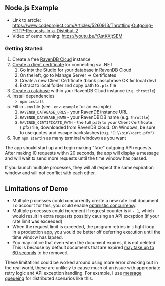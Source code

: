 ## Node.js Example

- Link to article: https://www.codeproject.com/Articles/5260913/Throttling-Outgoing-HTTP-Requests-in-a-Distribut-2
- Video of demo running: https://youtu.be/YAstKXjtSEM

### Getting Started

1. Create a free [RavenDB Cloud](https://cloud.ravendb.com) instance
1. [Create a client certificate](https://ravendb.net/docs/article-page/4.2/csharp/server/security/authentication/certificate-management) for connecting via .NET
   1. Go into the Studio for your database in RavenDB Cloud
   1. On the left, go to Manage Server -> Certificates
   1. Create a new Client Certificate (blank passphrase OK for local dev)
   1. Extract to local folder and copy path to `.pfx` file
1. [Create a database](https://ravendb.net/docs/article-page/4.2/csharp/studio/server/databases/create-new-database/general-flow) within your RavenDB Cloud instance (e.g. `throttle`)
1. Install dependencies
    - `npm install`
1. Fill in `.env` file (see `.env.example` for an example)
   1. `RAVENDB_DATABASE_URLS` - your RavenDB instance URL
   1. `RAVENDB_DATABASE_NAME` - your RavenDB DB name (e.g. `throttle`)
   1. `RAVENDB_CERTIFICATE_PATH` - the full path to your Client Certificate (.pfx) file, downloaded from RavenDB Cloud. On Windows, be sure to use quotes and escape backslashes (e.g. `"C:\\bin\\cert.pfx"`)
1. Run `npm start`in as many terminal windows as you want

The app should start up and begin making "fake" outgoing API requests. After making 10 requests within 20 seconds, the app will display a message and will wait to send more requests until the time window has passed.

If you launch multiple processes, they will all respect the same expiration window and will not conflict with each other.

## Limitations of Demo

- Multiple processes could concurrently create a new rate limit document. To account for this, you could enable [optimistic concurrency](https://ravendb.net/docs/article-page/4.2/csharp/client-api/session/configuration/how-to-enable-optimistic-concurrency).
- Multiple processes could increment if request counter is `N - 1`, which would result in extra requests possibly causing an API exception (if your rate limit was exceeded)
- When the request limit is exceeded, the program retries in a tight loop. In a production app, you would be better off deferring execution until the time window has lapsed.
- You may notice that even when the document expires, it is not deleted. This is because by default documents that are expired [may take up to 60 seconds](https://ravendb.net/docs/article-page/4.2/csharp/server/extensions/expiration#eventual-consistency-considerations) to be removed.

These limitations could be worked around using more error checking but in the real world, these are unlikely to cause much of an issue with appropriate retry logic and API exception handling. For example, I use [message queueing](https://www.cloudamqp.com/blog/2014-12-03-what-is-message-queuing.html) for distributed scenarios like this.
